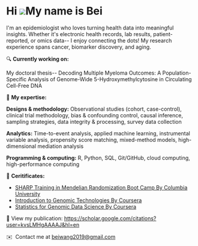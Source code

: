 Hi ![](https://user-images.githubusercontent.com/18350557/176309783-0785949b-9127-417c-8b55-ab5a4333674e.gif)My name is Bei
===========================================================================================================================

I'm an epidemiologist who loves turning health data into meaningful insights. Whether it's electronic health records, lab results, patient-reported, or omics data-- I enjoy connecting the dots! My research experience spans cancer, biomarker discovery, and aging. 

🔍 **Currently working on:** 

My doctoral thesis-- Decoding Multiple Myeloma Outcomes: A Population-Specific Analysis of Genome-Wide 5-Hydroxymethylcytosine in Circulating Cell-Free DNA 

📌 **My expertise:** 

**Designs & methodology:** Observational studies (cohort, case-control), clinical trial methodology, bias & confounding control, causal inference, sampling strategies, data integrity & processing, survey data collection 

**Analytics:** Time-to-event analysis, applied machine learning, instrumental variable analysis, propensity score matching, mixed-method models, high-dimensional mediation analysis 

**Programming & computing:** R, Python, SQL, Git/GitHub, cloud computing, high-performance computing

📌 **Ceritificates:** 

- [SHARP Training in Mendelian Randomization Boot Camp By Columbia University](https://lnkd.in/esX5uzQh)
- [Introduction to Genomic Technologies By Coursera](https://www.coursera.org/account/accomplishments/certificate/Y9TL6YSMGXZM)
- [Statistics for Genomic Data Science By Coursera](https://www.coursera.org/account/accomplishments/certificate/JCNZPU8WPRZH)

📖  View my publication: https://scholar.google.com/citations?user=kvsLMHgAAAAJ&hl=en

✉️  Contact me at [beiwang2019@gmail.com](mailto:beiwang2019@gmail.com)
